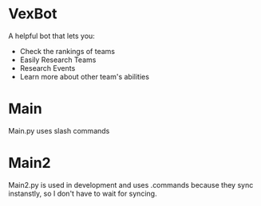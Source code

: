 # VexBot
A helpful bot that lets you: 
- Check the rankings of teams
- Easily Research Teams
- Research Events
- Learn more about other team's abilities

# Main
Main.py uses slash commands

# Main2
Main2.py is used in development and uses .commands because they sync instanstly, so I don't have to wait for syncing.
